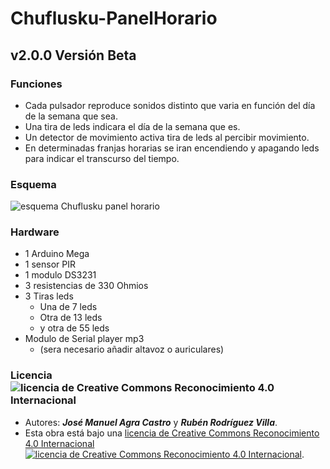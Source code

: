 # Chuflusku-PanelHorario
## v2.0.0  Versión Beta
### Funciones
 * Cada pulsador reproduce sonidos distinto que varia en función del día de la semana que sea.
 * Una tira de leds indicara el día de la semana que es.
 * Un detector de movimiento activa tira de leds al percibir movimiento.
 * En determinadas franjas horarias se iran encendiendo y apagando leds para indicar el transcurso del tiempo.
### Esquema
![esquema Chuflusku panel horario](https://github.com/RodriguezVilla/Chuflusku-PanelHorario/blob/master/Esquematico_PanelHorario_v1-X-X_esquem%C3%A1tico.png)
### Hardware
 * 1 Arduino Mega
 * 1 sensor  PIR
 * 1 modulo DS3231
 * 3 resistencias de 330 Ohmios
 * 3 Tiras leds
    * Una de 7 leds
    * Otra de 13 leds
    * y otra de 55 leds
 * Modulo de Serial player mp3
    * (sera necesario añadir altavoz o auriculares)
### Licencia ![licencia de Creative Commons Reconocimiento 4.0 Internacional](https://licensebuttons.net/l/by-nc-sa/4.0/88x31.png)

 * Autores: ***José Manuel Agra Castro*** y ***Rubén Rodríguez Villa***.
 * Esta obra está bajo una <a rel="license" href="http://creativecommons.org/licenses/by/4.0/">licencia de Creative Commons Reconocimiento 4.0 Internacional ![licencia de Creative Commons Reconocimiento 4.0 Internacional](https://licensebuttons.net/l/by-nc-sa/4.0/88x31.png)</a>.
